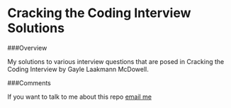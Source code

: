 Cracking the Coding Interview Solutions
===

###Overview

My solutions to various interview questions that are posed in Cracking the Coding Interview by Gayle Laakmann McDowell.

###Comments

If you want to talk to me about this repo [email me]('mailto:alexandermichaelmiranda@gmail.com')
